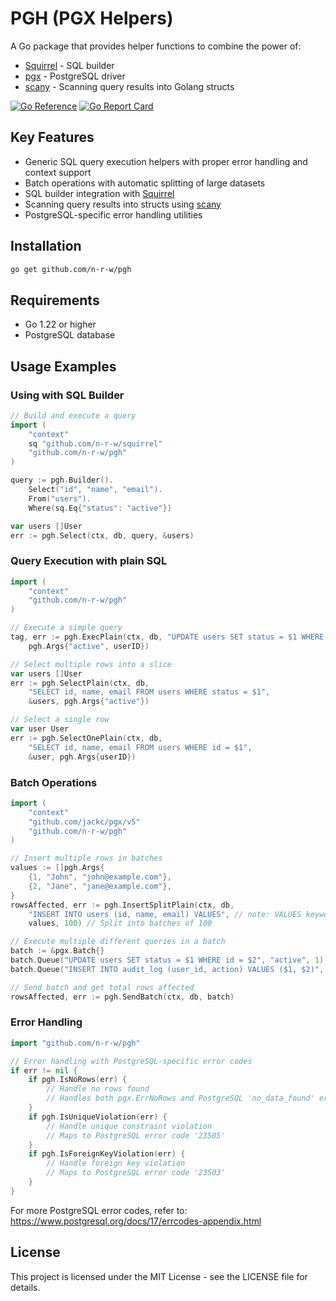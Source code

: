 # PGH (PGX Helpers)

A Go package that provides helper functions to combine the power of:

- [Squirrel](https://github.com/n-r-w/squirrel) - SQL builder
- [pgx](https://github.com/jackc/pgx) - PostgreSQL driver
- [scany](https://github.com/georgysavva/scany) - Scanning query results into Golang structs

[![Go Reference](https://pkg.go.dev/badge/github.com/n-r-w/pgh.svg)](https://pkg.go.dev/github.com/n-r-w/pgh)
[![Go Report Card](https://goreportcard.com/badge/github.com/n-r-w/pgh)](https://goreportcard.com/report/github.com/n-r-w/pgh)

## Key Features

- Generic SQL query execution helpers with proper error handling and context support
- Batch operations with automatic splitting of large datasets
- SQL builder integration with [Squirrel](https://github.com/n-r-w/squirrel)
- Scanning query results into structs using [scany](https://github.com/georgysavva/scany)
- PostgreSQL-specific error handling utilities

## Installation

```bash
go get github.com/n-r-w/pgh
```

## Requirements

- Go 1.22 or higher
- PostgreSQL database

## Usage Examples

### Using with SQL Builder

```go
// Build and execute a query
import (
    "context"
    sq "github.com/n-r-w/squirrel"
    "github.com/n-r-w/pgh"
)

query := pgh.Builder().
    Select("id", "name", "email").
    From("users").
    Where(sq.Eq{"status": "active"})

var users []User
err := pgh.Select(ctx, db, query, &users)
```

### Query Execution with plain SQL

```go
import (
    "context"
    "github.com/n-r-w/pgh"
)

// Execute a simple query
tag, err := pgh.ExecPlain(ctx, db, "UPDATE users SET status = $1 WHERE id = $2",
    pgh.Args{"active", userID})

// Select multiple rows into a slice
var users []User
err := pgh.SelectPlain(ctx, db,
    "SELECT id, name, email FROM users WHERE status = $1",
    &users, pgh.Args{"active"})

// Select a single row
var user User
err := pgh.SelectOnePlain(ctx, db,
    "SELECT id, name, email FROM users WHERE id = $1",
    &user, pgh.Args{userID})
```

### Batch Operations

```go
import (
    "context"
    "github.com/jackc/pgx/v5"
    "github.com/n-r-w/pgh"
)

// Insert multiple rows in batches
values := []pgh.Args{
    {1, "John", "john@example.com"},
    {2, "Jane", "jane@example.com"},
}
rowsAffected, err := pgh.InsertSplitPlain(ctx, db,
    "INSERT INTO users (id, name, email) VALUES", // note: VALUES keyword at the end
    values, 100) // Split into batches of 100

// Execute multiple different queries in a batch
batch := &pgx.Batch{}
batch.Queue("UPDATE users SET status = $1 WHERE id = $2", "active", 1)
batch.Queue("INSERT INTO audit_log (user_id, action) VALUES ($1, $2)", 1, "status_update")

// Send batch and get total rows affected
rowsAffected, err := pgh.SendBatch(ctx, db, batch)
```

### Error Handling

```go
import "github.com/n-r-w/pgh"

// Error handling with PostgreSQL-specific error codes
if err != nil {
    if pgh.IsNoRows(err) {
        // Handle no rows found
        // Handles both pgx.ErrNoRows and PostgreSQL 'no_data_found' error code
    }
    if pgh.IsUniqueViolation(err) {
        // Handle unique constraint violation
        // Maps to PostgreSQL error code '23505'
    }
    if pgh.IsForeignKeyViolation(err) {
        // Handle foreign key violation
        // Maps to PostgreSQL error code '23503'
    }
}
```

For more PostgreSQL error codes, refer to:
<https://www.postgresql.org/docs/17/errcodes-appendix.html>

## License

This project is licensed under the MIT License - see the LICENSE file for details.
